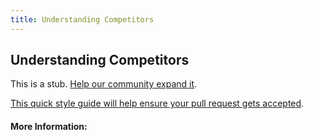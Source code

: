 ```yaml
---
title: Understanding Competitors
---
```


## Understanding Competitors

This is a stub. [Help our community expand it](https://github.com/freeCodeCamp/guide-articles/tree/master/articles/Design/Product-Design/Understanding-Competitors/index.md).

[This quick style guide will help ensure your pull request gets accepted](https://github.com/freeCodeCamp/guide-articles/blob/master/README.md).

<!-- The article goes here, in GitHub-flavored Markdown. Feel free to add YouTube videos, images, and CodePen/JSBin embeds  -->

#### More Information:
<!-- Please add any articles you think might be helpful to read before writing the article -->


